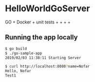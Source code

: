 # HelloWorldGoServer
GO + Docker + unit tests + + + +


## Running the app locally

```bash
$ go build
$ ./go-sample-app
2019/02/03 11:38:11 Starting Server
```

```bash
$ curl http://localhost:8080?name=Nofar
Hello, Nofar
Test1
``` 

  
   
   
    
         
          
               
 
   
  
